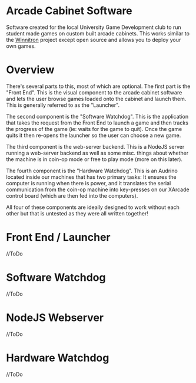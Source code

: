 Arcade Cabinet Software
===============

Software created for the local University Game Development club to run student made games on custom built arcade cabinets. This works similar to the [Winnitron](http://winnitron.ca/) project except open source and allows you to deploy your own games. 

Overview
===============
There's several parts to this, most of which are optional. The first part is the "Front End". This is the visual component to the arcade cabinet software and lets the user browse games loaded onto the cabinet and launch them. This is generally referred to as the "Launcher".

The second component is the "Software Watchdog". This is the application that takes the request from the Front End to launch a game and then tracks the progress of the game (ie: waits for the game to quit). Once the game quits it then re-opens the launcher so the user can choose a new game.

The third component is the web-server backend. This is a NodeJS server running a web-server backend as well as some misc. things about whether the machine is in coin-op mode or free to play mode (more on this later).

The fourth component is the "Hardware Watchdog". This is an Audrino located inside our machines that has two primary tasks: It ensures the computer is running when there is power, and it translates the serial communication from the coin-op machine into key-presses on our XArcade control board (which are then fed into the computers).

All four of these components are ideally designed to work without each other but that is untested as they were all written together!

Front End / Launcher
===============
//ToDo

Software Watchdog
===============
//ToDo

NodeJS Webserver
===============
//ToDo

Hardware Watchdog
===============
//ToDo

